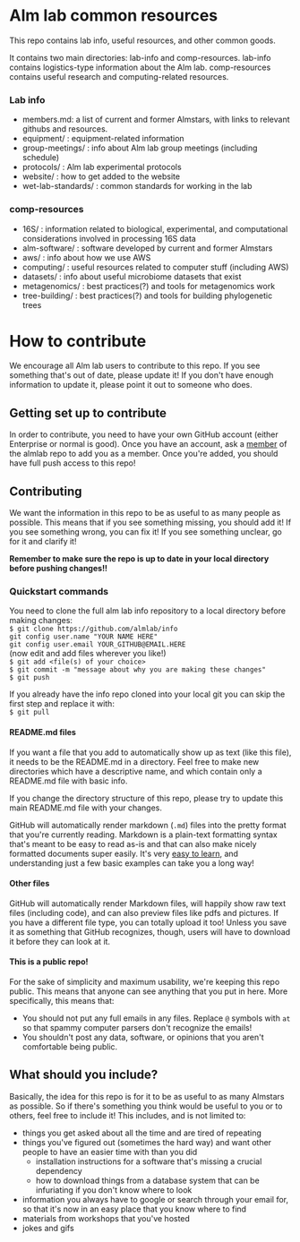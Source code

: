 # Alm lab common resources

This repo contains lab info, useful resources, and other common goods.

It contains two main directories: lab-info and comp-resources. lab-info
contains logistics-type information about the Alm lab. comp-resources
contains useful research and computing-related resources.

### Lab info

- members.md: a list of current and former Almstars, with links to
relevant githubs and resources.
- equipment/ : equipment-related information
- group-meetings/ : info about Alm lab group meetings (including schedule)
- protocols/ : Alm lab experimental protocols
- website/ : how to get added to the website
- wet-lab-standards/ : common standards for working in the lab

### comp-resources

- 16S/ : information related to biological, experimental, and computational
considerations involved in processing 16S data
- alm-software/ : software developed by current and former Almstars
- aws/ : info about how we use AWS
- computing/ : useful resources related to computer stuff (including AWS)
- datasets/ : info about useful microbiome datasets that exist
- metagenomics/ : best practices(?) and tools for metagenomics work
- tree-building/ : best practices(?) and tools for building phylogenetic trees

# How to contribute

We encourage all Alm lab users to contribute to this repo. If you
see something that's out of date, please update it! If you don't have
enough information to update it, please point it out to someone who does.

## Getting set up to contribute

In order to contribute, you need to have your own GitHub account
(either Enterprise or normal is good). Once you have an account, ask a
[member](https://github.com/orgs/almlab/people) of the almlab repo to add you
as a member. Once you're added, you should have full push access to this repo!

## Contributing

We want the information in this repo to be as useful to as many people as
possible. This means that if you see something missing, you should add it!
If you see something wrong, you can fix it! If you see something unclear,
go for it and clarify it!

**Remember to make sure the repo is up to date in your local directory before pushing changes!!**

### Quickstart commands
You need to clone the full alm lab info repository to a local directory before making changes:  
`$ git clone https://github.com/almlab/info`  
`git config user.name "YOUR NAME HERE"`  
`git config user.email YOUR_GITHUB@EMAIL.HERE`  
(now edit and add files wherever you like!)  
`$ git add <file(s) of your choice>`  
`$ git commit -m "message about why you are making these changes"`  
`$ git push`  

If you already have the info repo cloned into your local git you can skip the first step and replace it with:  
`$ git pull`  

#### README.md files
If you want a file that you add to automatically show up as text (like this
file), it needs to be the README.md in a directory. Feel free to make new
directories which have a descriptive name, and which contain only a README.md
file with basic info.

If you change the directory structure of this repo, please try to update this
main README.md file with your changes.

GitHub will automatically render markdown (`.md`) files into the pretty format
that you're currently reading. Markdown is a plain-text formatting syntax
that's meant to be easy to read as-is and that can also make nicely formatted
documents super easily. It's very [easy to learn](https://github.com/adam-p/markdown-here/wiki/Markdown-Cheatsheet),
and understanding just a few basic examples can take you a long way!

#### Other files

GitHub will automatically render Markdown files, will happily show raw text
files (including code), and can also preview files like pdfs and pictures.
If you have a different file type, you can totally upload it too! Unless you save
it as something that GitHub recognizes, though, users will have to download it
before they can look at it.

#### This is a public repo!

For the sake of simplicity and maximum usability, we're keeping this repo public.
This means that anyone can see anything that you put in here. More specifically,
this means that:   
- You should not put any full emails in any files. Replace `@` symbols with `at`
so that spammy computer parsers don't recognize the emails!
- You shouldn't post any data, software, or opinions that you aren't comfortable
being public.

## What should you include?

Basically, the idea for this repo is for it to be as useful to as many Almstars as possible.
So if there's something you think would be useful to you or to others, feel free to include it!
This includes, and is not limited to:
- things you get asked about all the time and are tired of repeating
- things you've figured out (sometimes the hard way) and want other people to have an easier time with than you did
  - installation instructions for a software that's missing a crucial dependency
  - how to download things from a database system that can be infuriating if you don't know where to look
- information you always have to google or search through your email for, so that it's now in an easy
place that you know where to find
- materials from workshops that you've hosted
- jokes and gifs

